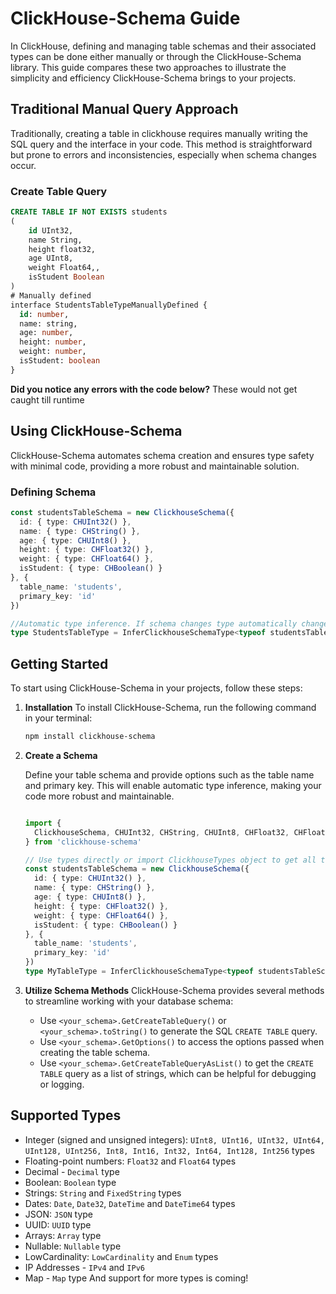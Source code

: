 # ClickHouse-Schema Guide

In ClickHouse, defining and managing table schemas and their associated types can be done either manually or through the ClickHouse-Schema library. This guide compares these two approaches to illustrate the simplicity and efficiency ClickHouse-Schema brings to your projects.

## Traditional Manual Query Approach

Traditionally, creating a table in clickhouse requires manually writing the SQL query and the interface in your code. This method is straightforward but prone to errors and inconsistencies, especially when schema changes occur.

### Create Table Query

```sql
CREATE TABLE IF NOT EXISTS students
(
    id UInt32,
    name String,
    height float32,
    age UInt8,
    weight Float64,,
    isStudent Boolean
)
# Manually defined
interface StudentsTableTypeManuallyDefined {
  id: number,
  name: string,
  age: number,
  height: number,
  weight: number,
  isStudent: boolean
}
```

**Did you notice any errors with the code below?**  These would not get caught till runtime

## Using ClickHouse-Schema

ClickHouse-Schema automates schema creation and ensures type safety with minimal code, providing a more robust and maintainable solution.

### Defining Schema

``` typescript
const studentsTableSchema = new ClickhouseSchema({
  id: { type: CHUInt32() },
  name: { type: CHString() },
  age: { type: CHUInt8() },
  height: { type: CHFloat32() },
  weight: { type: CHFloat64() },
  isStudent: { type: CHBoolean() }
}, {
  table_name: 'students',
  primary_key: 'id'
})

//Automatic type inference. If schema changes type automatically changes too
type StudentsTableType = InferClickhouseSchemaType<typeof studentsTableSchema>
```

## Getting Started

To start using ClickHouse-Schema in your projects, follow these steps:

1. **Installation**
   To install ClickHouse-Schema, run the following command in your terminal:

   ```bash
   npm install clickhouse-schema
   ```

2. **Create a Schema**

    Define your table schema and provide options such as the table name and primary key. This will enable automatic type inference, making your code more robust and maintainable.

    ``` typescript

    import {
      ClickhouseSchema, CHUInt32, CHString, CHUInt8, CHFloat32, CHFloat64, CHBoolean, InferClickhouseSchemaType
    } from 'clickhouse-schema'

    // Use types directly or import ClickhouseTypes object to get all the types in one place
    const studentsTableSchema = new ClickhouseSchema({
      id: { type: CHUInt32() },
      name: { type: CHString() },
      age: { type: CHUInt8() },
      height: { type: CHFloat32() },
      weight: { type: CHFloat64() },
      isStudent: { type: CHBoolean() }
    }, {
      table_name: 'students',
      primary_key: 'id'
    })
    type MyTableType = InferClickhouseSchemaType<typeof studentsTableSchema>
    ```

3. **Utilize Schema Methods**
    ClickHouse-Schema provides several methods to streamline working with your database schema:

    - Use `<your_schema>.GetCreateTableQuery()` or `<your_schema>.toString()` to generate the SQL `CREATE TABLE` query.
    - Use `<your_schema>.GetOptions()` to access the options passed when creating the table schema.
    - Use `<your_schema>.GetCreateTableQueryAsList()` to get the `CREATE TABLE` query as a list of strings, which can be helpful for debugging or logging.

## Supported Types

- Integer (signed and unsigned integers): `UInt8, UInt16, UInt32, UInt64, UInt128, UInt256, Int8, Int16, Int32, Int64, Int128, Int256` types
- Floating-point numbers: `Float32` and `Float64` types
- Decimal - `Decimal` type
- Boolean: `Boolean` type
- Strings: `String` and `FixedString` types
- Dates: `Date`, `Date32`, `DateTime` and `DateTime64` types
- JSON: `JSON` type
- UUID: `UUID` type
- Arrays: `Array` type
- Nullable: `Nullable` type
- LowCardinality: `LowCardinality` and `Enum` types
- IP Addresses - `IPv4` and `IPv6`
- Map - `Map` type
And support for more types is coming!
